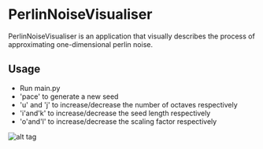 # PerlinNoiseVisualiser

PerlinNoiseVisualiser is an application that visually describes the process of approximating one-dimensional perlin noise.

## Usage

- Run main.py
- 'pace' to generate a new seed
- 'u' and 'j' to increase/decrease the number of octaves respectively
- 'i'and'k' to increase/decrease the seed length respectively
- 'o'and'l' to increase/decrease the scaling factor respectively

![alt tag](https://user-images.githubusercontent.com/42449953/51113542-0a401b80-184e-11e9-8b7a-b099aa19e0a3.png)
